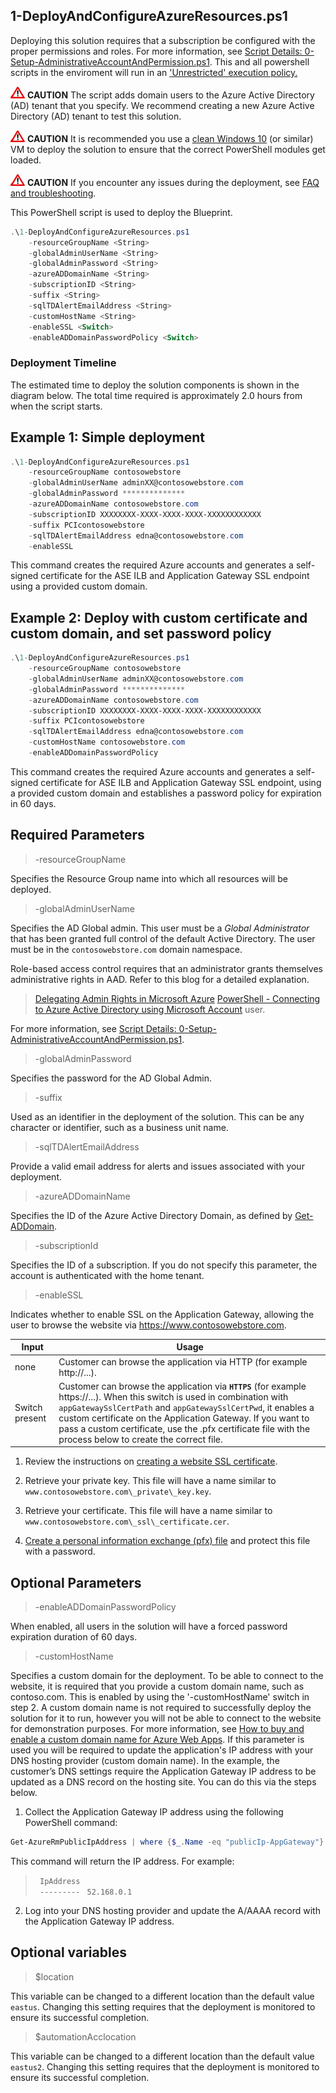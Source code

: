 ## 1-DeployAndConfigureAzureResources.ps1



 Deploying this solution requires that a subscription be configured with the proper permissions and roles. For more information, see [Script Details: 0-Setup-AdministrativeAccountAndPermission.ps1](./0-Setup-AdministrativeAccountAndPermission.md).
This and all powershell scripts in the enviroment will run in an ['Unrestricted' execution policy.](https://technet.microsoft.com/en-us/library/ee176961.aspx?f=255&MSPPError=-2147217396)

![](images/Warning-sign.png) **CAUTION** The script adds domain users to the Azure Active Directory (AD) tenant that you specify. We recommend creating a new Azure Active Directory (AD) tenant to test this solution.

![](images/Warning-sign.png) **CAUTION** It is recommended you use a [clean Windows 10](https://docs.microsoft.com/en-us/azure/virtual-machines/windows/quick-create-portal) (or similar) VM to deploy the solution to ensure that the correct PowerShell modules get loaded. 


![](images/Warning-sign.png) **CAUTION**   If you encounter any issues during the deployment, see [FAQ and troubleshooting](pci-faq.md).


This PowerShell script is used to deploy the Blueprint.


```powershell
.\1-DeployAndConfigureAzureResources.ps1
    -resourceGroupName <String>
    -globalAdminUserName <String>
    -globalAdminPassword <String>
    -azureADDomainName <String>
    -subscriptionID <String>
    -suffix <String>
    -sqlTDAlertEmailAddress <String>
    -customHostName <String>
    -enableSSL <Switch>
    -enableADDomainPasswordPolicy <Switch>
```
### Deployment Timeline

The estimated time to deploy the solution components is shown in the diagram below. The total time required is approximately 2.0 hours from when the script starts.

 
## Example 1: Simple deployment 
    
```powershell
.\1-DeployAndConfigureAzureResources.ps1 
    -resourceGroupName contosowebstore
    -globalAdminUserName adminXX@contosowebstore.com 
    -globalAdminPassword **************
    -azureADDomainName contosowebstore.com 
    -subscriptionID XXXXXXXX-XXXX-XXXX-XXXX-XXXXXXXXXXXX 
    -suffix PCIcontosowebstore
    -sqlTDAlertEmailAddress edna@contosowebstore.com 
    -enableSSL 
```

This command creates the required Azure accounts and generates a self-signed certificate for the ASE ILB and Application Gateway SSL endpoint using a provided custom domain.

## Example 2: Deploy with custom certificate and custom domain, and set password policy

```powershell
.\1-DeployAndConfigureAzureResources.ps1
    -resourceGroupName contosowebstore
    -globalAdminUserName adminXX@contosowebstore.com 
    -globalAdminPassword **************
    -azureADDomainName contosowebstore.com 
    -subscriptionID XXXXXXXX-XXXX-XXXX-XXXX-XXXXXXXXXXXX 
    -suffix PCIcontosowebstore
    -sqlTDAlertEmailAddress edna@contosowebstore.com 
    -customHostName contosowebstore.com
    -enableADDomainPasswordPolicy
```

This command creates the required Azure accounts and generates a self-signed certificate for ASE ILB and Application Gateway SSL endpoint, using a provided custom domain and establishes a password policy for expiration in 60 days.

## Required Parameters

> -resourceGroupName <String>

Specifies the Resource Group name into which all resources will be deployed.

> -globalAdminUserName <String>

Specifies the AD Global admin. This user must be a *Global Administrator* that has been granted full control of the default Active Directory. The user must be in the `contosowebstore.com` domain namespace.

Role-based access control requires that an administrator grants themselves administrative rights in AAD. Refer to this blog for a detailed explanation.
> [Delegating Admin Rights in Microsoft Azure](https://www.petri.com/delegating-admin-rights-in-microsoft-azure)
> [PowerShell - Connecting to Azure Active Directory using Microsoft Account](http://stackoverflow.com/questions/29485364/powershell-connecting-to-azure-active-directory-using-microsoft-account) user.

For more information, see [Script Details: 0-Setup-AdministrativeAccountAndPermission.ps1](./0-Setup-AdministrativeAccountAndPermission.md).

>-globalAdminPassword <String>

Specifies the password for the AD Global Admin.

>-suffix <String>

Used as an identifier in the deployment of the solution. This can be any character or identifier, such as a business unit name.

>-sqlTDAlertEmailAddress <String>

Provide a valid email address for alerts and issues associated with your deployment.

> -azureADDomainName <String>

Specifies the ID of the Azure Active Directory Domain, as defined by [Get-ADDomain](https://technet.microsoft.com/en-us/library/ee617224.aspx).

> -subscriptionId <String>

Specifies the ID of a subscription. If you do not specify this parameter, the account is authenticated with the home tenant.

> -enableSSL <Boolean>

Indicates whether to enable SSL on the Application Gateway, allowing the user to browse the website via https://www.contosowebstore.com.

| Input          | Usage |
|----------------|-------|
| none           | Customer can browse the application via HTTP (for example http://...). |
| Switch present | Customer can browse the application via **`HTTPS`** (for example https://...).  When this switch is used in combination with `appGatewaySslCertPath` and `appGatewaySslCertPwd`, it enables a custom certificate on the Application Gateway. If you want to pass a custom certificate, use the .pfx certificate file with the process below to create the correct file. |  

1.  Review the instructions on [creating a website SSL certificate](https://docs.microsoft.com/en-us/azure/app-service-web/web-sites-configure-ssl-certificate).

2.  Retrieve your private key. This file will have a name similar to `www.contosowebstore.com\_private\_key.key`.

3.  Retrieve your certificate. This file will have a name similar to `www.contosowebstore.com\_ssl\_certificate.cer`.

4.  [Create a personal information exchange (pfx) file](https://technet.microsoft.com/en-us/library/dd261744.aspx) and protect this file with a password.

## Optional Parameters

> -enableADDomainPasswordPolicy

When enabled, all users in the solution will have a forced password expiration duration of 60 days. 

> -customHostName

Specifies a custom domain for the deployment. To be able to connect to the website, it is required that you provide a custom domain name, such as contoso.com. This is enabled by using the '-customHostName' switch in step 2. A custom domain name is not required to successfully deploy the solution for it to run, however you will not be able to connect to the website for demonstration purposes. For more information, see [How to buy and enable a custom domain name for Azure Web Apps](https://docs.microsoft.com/en-us/azure/app-service-web/custom-dns-web-site-buydomains-web-app). If this parameter is used you will be required to update the application's IP address with your DNS hosting provider (custom domain name). In the example, the customer’s DNS settings require the Application
Gateway IP address to be updated as a DNS record on the hosting site. You can do this via the steps below.

1.  Collect the Application Gateway IP address using the following PowerShell command:

```powershell
Get-AzureRmPublicIpAddress | where {$_.Name -eq "publicIp-AppGateway"} |select IpAddress
```

This command will return the IP address. For example:
>` IpAddress`  
>` ---------`
>` 52.168.0.1`

2.  Log into your DNS hosting provider and update the A/AAAA record with the Application Gateway IP address.

## Optional variables

> $location

This variable can be changed to a different location than the default value `eastus`. Changing this setting requires that the deployment is monitored to ensure its successful completion.

>$automationAcclocation

This variable can be changed to a different location than the default value `eastus2`. Changing this setting requires that the deployment is monitored to ensure its successful completion.
